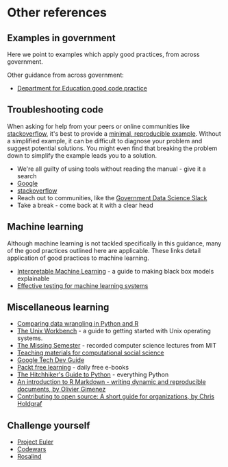 # Other references

## Examples in government

Here we point to examples which apply good practices, from across government.

Other guidance from across government:
* [Department for Education good code practice](https://dfe-analytical-services.github.io/good-code-practice/index.html)

## Troubleshooting code

When asking for help from your peers or online communities like [stackoverflow](https://stackoverflow.com/), it's best to provide a [minimal, reproducible example](https://stackoverflow.com/help/minimal-reproducible-example).
Without a simplified example, it can be difficult to diagnose your problem and suggest potential solutions.
You might even find that breaking the problem down to simplify the example leads you to a solution.

* We're all guilty of using tools without reading the manual - give it a search
* [Google](https://www.google.co.uk)
* [stackoverflow](https://stackoverflow.com/)
* Reach out to communities, like the [Government Data Science Slack](https://govdatascience.slack.com)
* Take a break - come back at it with a clear head


## Machine learning

Although machine learning is not tackled specifically in this guidance, many of the good practices outlined here are applicable.
These links detail application of good practices to machine learning.

* [Interpretable Machine Learning](https://christophm.github.io/interpretable-ml-book/index.html) - a guide to making black box models explainable
* [Effective testing for machine learning systems](https://www.jeremyjordan.me/testing-ml/)


## Miscellaneous learning

* [Comparing data wrangling in Python and R](https://pandas.pydata.org/pandas-docs/stable/getting_started/comparison/comparison_with_r.html)
* [The Unix Workbench](https://seankross.com/the-unix-workbench/) - a guide to getting started with Unix operating systems.
* [The Missing Semester](https://www.youtube.com/channel/UCuXy5tCgEninup9cGplbiFw) - recorded computer science lectures from MIT
* [Teaching materials for computational social science](https://github.com/collections/teaching-computational-social-science)
* [Google Tech Dev Guide](https://techdevguide.withgoogle.com/)
* [Packt free learning](https://www.packtpub.com/free-learning) - daily free e-books
* [The Hitchhiker's Guide to Python](https://docs.python-guide.org/) - everything Python
* [An introduction to R Markdown - writing dynamic and reproducible documents, by Olivier Gimenez](https://oliviergimenez.github.io/intro_rmarkdown/#1)
* [Contributing to open source: A short guide for organizations, by Chris Holdgraf](https://predictablynoisy.com/posts/2020/organizations-help-oss-guide/)


## Challenge yourself

* [Project Euler](https://projecteuler.net/)
* [Codewars](https://www.codewars.com/)
* [Rosalind](http://rosalind.info/problems/locations/) 
